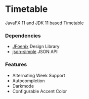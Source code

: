 # Timetable
JavaFX 11 and JDK 11 based Timetable

### Dependencies
- [JFoenix](https://github.com/jfoenixadmin/JFoenix) Design Library
- [json-simple](https://github.com/fangyidong/json-simple) JSON API

### Features
- Alternating Week Support
- Autocompletion
- Darkmode
- Configurable Accent Color
